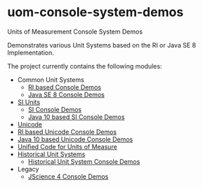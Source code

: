 uom-console-system-demos
=========

Units of Measurement Console System Demos

Demonstrates various Unit Systems based on the RI or Java SE 8 Implementation.

The project currently contains the following modules:

- Common Unit Systems
  - [RI based Console Demos](common)
  - [Java SE 8 Console Demos](common-java8)
- [SI Units](https://en.wikipedia.org/wiki/International_System_of_Units)
  - [SI Console Demos](si)
  - [Java 10 based SI Console Demos](si-java10)
- [Unicode](https://de.wikipedia.org/wiki/Unicode)
 - [RI based Unicode Console Demos](unicode)
 - [Java 10 based Unicode Console Demos](unicode-java10)
- [Unified Code for Units of Measure](https://unitsofmeasure.org)
- [Historical Unit Systems](https://en.wikipedia.org/wiki/History_of_measurement)
  - [Historical Unit System Console Demos](historical)
- Legacy
  - [JScience 4 Console Demos](jscience)
